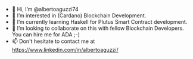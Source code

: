 - 👋  Hi, I’m @albertoaguzzi74
- 👀  I’m interested in (Cardano) Blockchain Development.
- 🌱  I’m currently learning Haskell for Plutus Smart Contract development.
- 💞️  I’m looking to collaborate on this with fellow Blockchain Developers.
      You can hire me for ADA ;-)
- 📫  Don't hesitate to contact me at https://www.linkedin.com/in/albertoaguzzi/

<!---
albertoaguzzi74/albertoaguzzi74 is a ✨ special ✨ repository because its `README.md` (this file) appears on your GitHub profile.
You can click the Preview link to take a look at your changes.
--->
